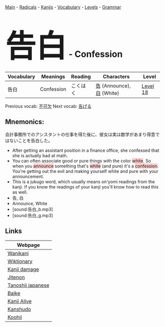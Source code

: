 <style> bigfont {font-size: 100px}</style>
[Main](../README.md) -
[Radicals](../radicals.md) -
[Kanjis](../kanjis.md) -
[Vocabulary](../vocabulary.md) -
[Levels](../levels.md) -
[Grammar](../grammar.md)
# <bigfont> 告白</bigfont> - Confession 

| Vocabulary | Meanings | Reading | Characters | Level |
| --- | --- | --- | --- | --- |
| 告白 | Confession | こくはく |  [告](../kanjis/告.md) (Announce), [白](../kanjis/白.md) (White) | [Level 18](../levels/wk_level18.md) |

Previous vocab: [不可欠](不可欠.md) Next vocab: [告げる](告げる.md) 

## Mnemonics:
会計事務所でのアシスタントの仕事を得た後に、彼女は実は数学があまり得意ではないことを告白した。
* After getting an assistant position in a finance office, she confessed that she is actually bad at math.
* You can often associate good or pure things with the color <span style="background-color:#ffcccb"> white</span>. So when you <span style="background-color:#ffcccb"> announce</span> something that's <span style="background-color:#ffcccb"> white</span> (and pure) it's a <span style="background-color:#ffcccb"> confession</span>. You're getting out the evil and making yourself white and pure with your announcement.
* This is a jukugo word, which usually means on'yomi readings from the kanji. If you know the readings of your kanji you'll know how to read this as well.
* 告, 白
* Announce, White
* [sound:告白_b.mp3]
* [sound:告白_g.mp3]


## Links 

| Webpage |
| --- |
| [Wanikani          ](https://www.wanikani.com/kanji/告白) |
| [Wiktionary        ](https://en.wiktionary.org/wiki/告白) |
| [Kanji damage      ](http://www.kanjidamage.com/kanji/search?utf8=✓&q=告白) |
| [Jitenon           ](https://jitenon.com/kanji/告白) |
| [Tanoshii japanese ](https://www.tanoshiijapanese.com/dictionary/kanji.cfm?k=告白) |
| [Baike             ](https://baike.baidu.com/item/告白) |
| [Kanji Alive       ](https://app.kanjialive.com/告白) |
| [Kanshudo          ](https://www.kanshudo.com/searchmn?q=告白) |
| [Koohii            ](https://kanji.koohii.com/study/kanji/告白) |
